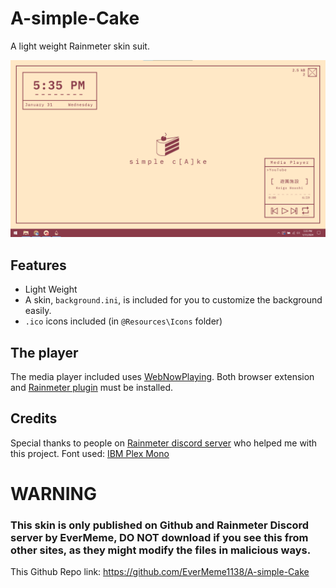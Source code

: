 # A-simple-Cake
A light weight Rainmeter skin suit.

![image](https://github.com/EverMeme1138/A-simple-Cake/blob/main/image.png)

## Features
- Light Weight
- A skin, `background.ini`, is included for you to customize the background easily.
- `.ico` icons included (in `@Resources\Icons` folder)

## The player
The media player included uses [WebNowPlaying](https://wnp.keifufu.dev/extension/getting-started). Both browser extension and [Rainmeter plugin](https://github.com/keifufu/WebNowPlaying-Rainmeter/releases/tag/2.0.7) must be installed.

## Credits
Special thanks to people on [Rainmeter discord server](https://discord.gg/rainmeter) who helped me with this project.
Font used: [IBM Plex Mono](https://fonts.google.com/specimen/IBM+Plex+Mono)

# WARNING
### This skin is only published on Github and Rainmeter Discord server by EverMeme, DO NOT download if you see this from other sites, as they might modify the files in malicious ways.
This Github Repo link: https://github.com/EverMeme1138/A-simple-Cake
